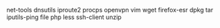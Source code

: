 net-tools
dnsutils
iproute2
procps
openvpn
vim
wget
firefox-esr
dpkg
tar
iputils-ping
file
php
less
ssh-client
unzip
